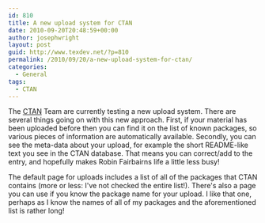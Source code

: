 ```yaml
---
id: 810
title: A new upload system for CTAN
date: 2010-09-20T20:48:59+00:00
author: josephwright
layout: post
guid: http://www.texdev.net/?p=810
permalink: /2010/09/20/a-new-upload-system-for-ctan/
categories:
  - General
tags:
  - CTAN
---
```

The [CTAN](https://www.ctan.org) Team are currently testing a new upload system. There are several things going on with this new approach. First, if your material has been uploaded before then you can find it on the list of known packages, so various pieces of information are automatically available. Secondly, you can see the meta-data about your upload, for example the short README-like text you see in the CTAN database. That means you can correct/add to the entry, and hopefully makes Robin Fairbairns life a little less busy!

The default page for uploads includes a list of all of the packages that CTAN contains (more or less: I've not checked the entire list!). There's also a page you can use if you know the package name for your upload. I like that one, perhaps as I know the names of all of my packages and the aforementioned list is rather long!
